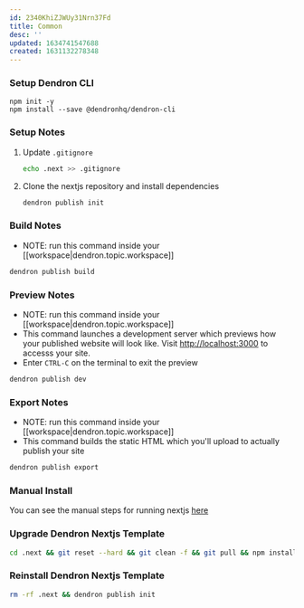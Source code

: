 ```yaml
---
id: 2340KhiZJWUy31Nrn37Fd
title: Common
desc: ''
updated: 1634741547688
created: 1631132278348
---
```


### Setup Dendron CLI
```
npm init -y 
npm install --save @dendronhq/dendron-cli
```

### Setup Notes
1. Update `.gitignore`
    ```sh
    echo .next >> .gitignore
    ```
1. Clone the nextjs repository and install dependencies
    ```sh
    dendron publish init
    ```

### Build Notes
- NOTE: run this command inside your [[workspace|dendron.topic.workspace]]
```sh
dendron publish build
```

### Preview Notes
- NOTE: run this command inside your [[workspace|dendron.topic.workspace]]
- This command launches a development server which previews how your published website will look like.  Visit [http://localhost:3000](http://localhost:3000) to accesss your site. 
- Enter `CTRL-C` on the terminal to exit the preview
```sh
dendron publish dev
```

### Export Notes
- NOTE: run this command inside your [[workspace|dendron.topic.workspace]]
- This command builds the static HTML which you'll upload to actually publish your site

```sh
dendron publish export
```

### Manual Install

You can see the manual steps for running nextjs [here](https://github.com/dendronhq/dendron/blob/5f6ba8c75b3a2921de70ac784237441b03374dea/packages/dendron-cli/src/commands/publishCLICommand.ts#L287)

### Upgrade Dendron Nextjs Template

```sh
cd .next && git reset --hard && git clean -f && git pull && npm install 
```

### Reinstall Dendron Nextjs Template

```sh
rm -rf .next && dendron publish init
```

##
